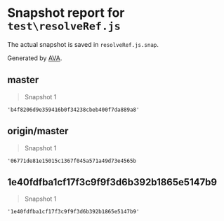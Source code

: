 # Snapshot report for `test\resolveRef.js`

The actual snapshot is saved in `resolveRef.js.snap`.

Generated by [AVA](https://ava.li).

## master

> Snapshot 1

    'b4f8206d9e359416b0f34238cbeb400f7da889a8'

## origin/master

> Snapshot 1

    '06771de81e15015c1367f045a571a49d73e4565b

## 1e40fdfba1cf17f3c9f9f3d6b392b1865e5147b9

> Snapshot 1

    '1e40fdfba1cf17f3c9f9f3d6b392b1865e5147b9'
